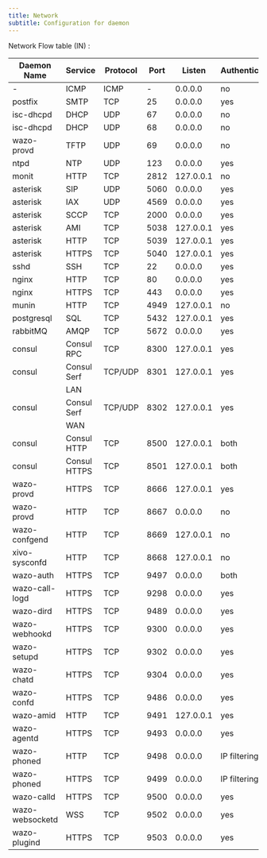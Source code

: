 ```yaml
---
title: Network
subtitle: Configuration for daemon
---
```


Network Flow table (IN) :

| Daemon Name      | Service      | Protocol  | Port | Listen    | Authentication | Enabled |
| ---------------- | ------------ | --------- | ---- | --------- | -------------- | ------- |
| \-               | ICMP         | ICMP      | \-   | 0.0.0.0   | no             | yes     |
| postfix          | SMTP         | TCP       | 25   | 0.0.0.0   | yes            | yes     |
| isc-dhcpd        | DHCP         | UDP       | 67   | 0.0.0.0   | no             | no      |
| isc-dhcpd        | DHCP         | UDP       | 68   | 0.0.0.0   | no             | no      |
| wazo-provd       | TFTP         | UDP       | 69   | 0.0.0.0   | no             | yes     |
| ntpd             | NTP          | UDP       | 123  | 0.0.0.0   | yes            | yes     |
| monit            | HTTP         | TCP       | 2812 | 127.0.0.1 | no             | yes     |
| asterisk         | SIP          | UDP       | 5060 | 0.0.0.0   | yes            | yes     |
| asterisk         | IAX          | UDP       | 4569 | 0.0.0.0   | yes            | yes     |
| asterisk         | SCCP         | TCP       | 2000 | 0.0.0.0   | yes            | yes     |
| asterisk         | AMI          | TCP       | 5038 | 127.0.0.1 | yes            | yes     |
| asterisk         | HTTP         | TCP       | 5039 | 127.0.0.1 | yes            | yes     |
| asterisk         | HTTPS        | TCP       | 5040 | 127.0.0.1 | yes            | yes     |
| sshd             | SSH          | TCP       | 22   | 0.0.0.0   | yes            | yes     |
| nginx            | HTTP         | TCP       | 80   | 0.0.0.0   | yes            | yes     |
| nginx            | HTTPS        | TCP       | 443  | 0.0.0.0   | yes            | yes     |
| munin            | HTTP         | TCP       | 4949 | 127.0.0.1 | no             | yes     |
| postgresql       | SQL          | TCP       | 5432 | 127.0.0.1 | yes            | yes     |
| rabbitMQ         | AMQP         | TCP       | 5672 | 0.0.0.0   | yes            | yes     |
| consul           | Consul RPC   | TCP       | 8300 | 127.0.0.1 | yes            | yes     |
| consul           | Consul Serf  | TCP/UDP   | 8301 | 127.0.0.1 | yes            | yes     |
|                  | LAN          |           |      |           |                |         |
| consul           | Consul Serf  | TCP/UDP   | 8302 | 127.0.0.1 | yes            | yes     |
|                  | WAN          |           |      |           |                |         |
| consul           | Consul HTTP  | TCP       | 8500 | 127.0.0.1 | both           | yes     |
| consul           | Consul HTTPS | TCP       | 8501 | 127.0.0.1 | both           | yes     |
| wazo-provd       | HTTPS        | TCP       | 8666 | 127.0.0.1 | yes            | yes     |
| wazo-provd       | HTTP         | TCP       | 8667 | 0.0.0.0   | no             | yes     |
| wazo-confgend    | HTTP         | TCP       | 8669 | 127.0.0.1 | no             | yes     |
| xivo-sysconfd    | HTTP         | TCP       | 8668 | 127.0.0.1 | no             | yes     |
| wazo-auth        | HTTPS        | TCP       | 9497 | 0.0.0.0   | both           | yes     |
| wazo-call-logd   | HTTPS        | TCP       | 9298 | 0.0.0.0   | yes            | yes     |
| wazo-dird        | HTTPS        | TCP       | 9489 | 0.0.0.0   | yes            | yes     |
| wazo-webhookd    | HTTPS        | TCP       | 9300 | 0.0.0.0   | yes            | yes     |
| wazo-setupd      | HTTPS        | TCP       | 9302 | 0.0.0.0   | yes            | yes     |
| wazo-chatd       | HTTPS        | TCP       | 9304 | 0.0.0.0   | yes            | yes     |
| wazo-confd       | HTTPS        | TCP       | 9486 | 0.0.0.0   | yes            | yes     |
| wazo-amid        | HTTP         | TCP       | 9491 | 127.0.0.1 | yes            | yes     |
| wazo-agentd      | HTTPS        | TCP       | 9493 | 0.0.0.0   | yes            | yes     |
| wazo-phoned      | HTTP         | TCP       | 9498 | 0.0.0.0   | IP filtering   | yes     |
| wazo-phoned      | HTTPS        | TCP       | 9499 | 0.0.0.0   | IP filtering   | yes     |
| wazo-calld       | HTTPS        | TCP       | 9500 | 0.0.0.0   | yes            | yes     |
| wazo-websocketd  | WSS          | TCP       | 9502 | 0.0.0.0   | yes            | yes     |
| wazo-plugind     | HTTPS        | TCP       | 9503 | 0.0.0.0   | yes            | yes     |
